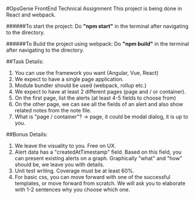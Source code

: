 
#OpsGenie FrontEnd Technical Assignment
This project is being done in React and webpack.


######To start the project:
Do **"npm start"** in the terminal after navigating to the directory.


######To Build the project using webpack:
Do **"npm build"** in the terminal after navigating to the directory.




##Task Details:

1. You can use the framework you want (Angular, Vue, React)
2. We expect to have a single page application.
3. Module bundler should be used (webpack, rollup etc.)
4. We expect to have at least 2 different pages (page and / or container).
5. On the first page, list the alerts (at least 4-5 fields to choose from)
6. On the other page, we can see all the fields of an alert and also show related notes from the note file.
7. What is "page / container"? -> page, it could be modal dialog, it is up to you.



##Bonus Details:

1. We leave the visuality to you. Free on UX.
2. Alert data has a "createdAtTimestamp" field. Based on this field, you can present existing alerts on a graph. Graphically "what" and "how" should be, we leave you with details.
3. Unit test writing. Coverage must be at least 60%.
4. For basic css, you can move forward with one of the successful templates, or move forward from scratch. We will ask you to elaborate with 1-2 sentences why you choose which one.
